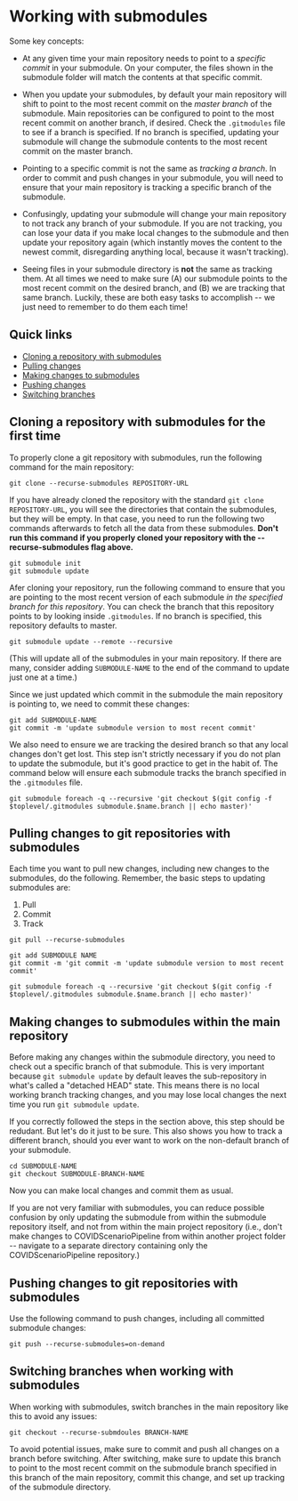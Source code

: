 # Working with submodules

Some key concepts:

* At any given time your main repository needs to point to a *specific commit* in your submodule. On your computer, the files shown in the submodule folder will match the contents at that specific commit.

* When you update your submodules, by default your main repository will shift to point to the most recent commit on the *master branch* of the submodule. Main repositories can be configured to point to the most recent commit on another branch, if desired. Check the `.gitmodules` file to see if a branch is specified. If no branch is specified, updating your submodule will change the submodule contents to the most recent commit on the master branch.

* Pointing to a specific commit is not the same as *tracking a branch*. In order to commit and push changes in your submodule, you will need to ensure that your main repository is tracking a specific branch of the submodule.

* Confusingly, updating your submodule will change your main repository to not track any branch of your submodule. If you are not tracking, you can lose your data if you make local changes to the submodule and then update your repository again (which instantly moves the content to the newest commit, disregarding anything local, because it wasn't tracking).

* Seeing files in your submodule directory is **not** the same as tracking them. At all times we need to make sure (A) our submodule points to the most recent commit on the desired branch, and (B) we are tracking that same branch. Luckily, these are both easy tasks to accomplish -- we just need to remember to do them each time!


## Quick links

* [Cloning a repository with submodules](#cloning-the-repository-for-the-first-time)
* [Pulling changes](#pulling-changes-to-git-repositories-with-submodules)
* [Making changes to submodules](#making-changes-to-submodules-within-the-main-repository)
* [Pushing changes](#pushing-changes-to-git-repositories-with-submodules)
* [Switching branches](#switching-branches-when-working-with-submodules)

## Cloning a repository with submodules for the first time

To properly clone a git repository with submodules, run the following command for the main repository:

```
git clone --recurse-submodules REPOSITORY-URL
```

If you have already cloned the repository with the standard `git clone REPOSITORY-URL`, you will see the directories that contain the submodules, but they will be empty. In that case, you need to run the following two commands afterwards to fetch all the data from these submodules. **Don't run this command if you properly cloned your repository with the --recurse-submodules flag above.**

```
git submodule init
git submodule update
```

Afer cloning your repository, run the following command to ensure that you are pointing to the most recent version of each submodule *in the specified branch for this repository*. You can check the branch that this repository points to by looking inside `.gitmodules`. If no branch is specified, this repository defaults to master.

```
git submodule update --remote --recursive
```

(This will update all of the submodules in your main repository. If there are many, consider adding `SUBMODULE-NAME` to the end of the command to update just one at a time.)

Since we just updated which commit in the submodule the main repository is pointing to, we need to commit these changes:

```
git add SUBMODULE-NAME
git commit -m 'update submodule version to most recent commit'
```

We also need to ensure we are tracking the desired branch so that any local changes don't get lost. This step isn't strictly necessary if you do not plan to update the submodule, but it's good practice to get in the habit of. The command below will ensure each submodule tracks the branch specified in the `.gitmodules` file.

```
git submodule foreach -q --recursive 'git checkout $(git config -f $toplevel/.gitmodules submodule.$name.branch || echo master)'
```

## Pulling changes to git repositories with submodules

Each time you want to pull new changes, including new changes to the submodules, do the following. Remember, the basic steps to updating submodules are:

1. Pull
2. Commit
3. Track

```
git pull --recurse-submodules

git add SUBMODULE NAME
git commit -m 'git commit -m 'update submodule version to most recent commit'

git submodule foreach -q --recursive 'git checkout $(git config -f $toplevel/.gitmodules submodule.$name.branch || echo master)'
```

## Making changes to submodules within the main repository

Before making any changes within the submodule directory, you need to check out a specific branch of that submodule. This is very important because `git submodule update` by default leaves the sub-repository in what's called a "detached HEAD" state. This means there is no local working branch tracking changes, and you may lose local changes the next time you run `git submodule update`.

If you correctly followed the steps in the section above, this step should be redudant. But let's do it just to be sure. This also shows you how to track a different branch, should you ever want to work on the non-default branch of your submodule.

```
cd SUBMODULE-NAME
git checkout SUBMODULE-BRANCH-NAME
```

Now you can make local changes and commit them as usual.

If you are not very familiar with submodules, you can reduce possible confusion by only updating the submodule from within the submodule repository itself, and not from within the main project repository (i.e., don't make changes to COVIDScenarioPipeline from within another project folder -- navigate to a separate directory containing only the COVIDScenarioPipeline repository.)

## Pushing changes to git repositories with submodules

Use the following command to push changes, including all committed submodule changes:

```
git push --recurse-submodules=on-demand
```

## Switching branches when working with submodules

When working with submodules, switch branches in the main repository like this to avoid any issues:

```
git checkout --recurse-submdoules BRANCH-NAME
```

To avoid potential issues, make sure to commit and push all changes on a branch before switching. After switching, make sure to update this branch to point to the most recent commit on the submodule branch specified in this branch of the main repository, commit this change, and set up tracking of the submodule directory.
